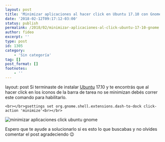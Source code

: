 ```yaml
---
layout: post
title: 'Minimizar aplicaciones al hacer click en Ubuntu 17.10 con Gnome'
date: '2018-02-12T09:17:12-03:00'
status: publish
permalink: /2018/02/minimizar-aplicaciones-al-click-ubuntu-17-10-gnome.html
author: fideo
excerpt: ''
type: post
id: 1305
category:
    - 'Sin categoría'
tag: []
post_format: []
footnotes:
    - ''
---
```

layout: post
Si terminaste de instalar [Ubuntu](http://federicomazzei.com.ar/blog/tag/ubuntu/) 17.10 y te encontrás que al hacer click en los íconos de la barra de tarea no se minimizan debés correr este comando para habilitarlo.

`<br></br>gsettings set org.gnome.shell.extensions.dash-to-dock click-action 'minimize'<br></br>`

![](http://federicomazzei.com.ar/blog/wp-content/uploads/2017/11/cabeceraUbuntu-150x150.jpg "minimizar aplicaciones click ubuntu gnome")

Espero que te ayude a solucionarlo si es esto lo que buscabas y no olvides comentar el post agradeciendo 😉